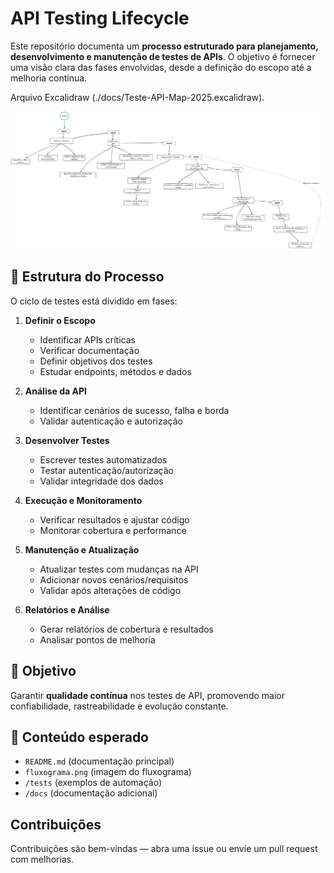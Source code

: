 # API Testing Lifecycle

Este repositório documenta um **processo estruturado para planejamento, desenvolvimento e manutenção de testes de APIs**. O objetivo é fornecer uma visão clara das fases envolvidas, desde a definição do escopo até a melhoria contínua.

Arquivo Excalidraw (./docs/Teste-API-Map-2025.excalidraw).

![Fluxograma do ciclo de testes](./fluxograma.png)

## 📌 Estrutura do Processo
O ciclo de testes está dividido em fases:

1. **Definir o Escopo**
   - Identificar APIs críticas
   - Verificar documentação
   - Definir objetivos dos testes
   - Estudar endpoints, métodos e dados

2. **Análise da API**
   - Identificar cenários de sucesso, falha e borda
   - Validar autenticação e autorização

3. **Desenvolver Testes**
   - Escrever testes automatizados
   - Testar autenticação/autorização
   - Validar integridade dos dados

4. **Execução e Monitoramento**
   - Verificar resultados e ajustar código
   - Monitorar cobertura e performance

5. **Manutenção e Atualização**
   - Atualizar testes com mudanças na API
   - Adicionar novos cenários/requisitos
   - Validar após alterações de código

6. **Relatórios e Análise**
   - Gerar relatórios de cobertura e resultados
   - Analisar pontos de melhoria

## 🎯 Objetivo
Garantir **qualidade contínua** nos testes de API, promovendo maior confiabilidade, rastreabilidade e evolução constante.

## 📂 Conteúdo esperado
- `README.md` (documentação principal)
- `fluxograma.png` (imagem do fluxograma)
- `/tests` (exemplos de automação)
- `/docs` (documentação adicional)

## Contribuições
Contribuições são bem-vindas — abra uma issue ou envie um pull request com melhorias.

